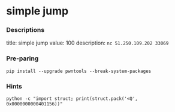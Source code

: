 # simple jump

### Descriptions

title: simple jump
value: 100
description: `nc 51.250.109.202 33069`

### Pre-paring

```
pip install --upgrade pwntools --break-system-packages
```


### Hints

```
python -c "import struct; print(struct.pack('<Q', 0x0000000000401156))"
```
